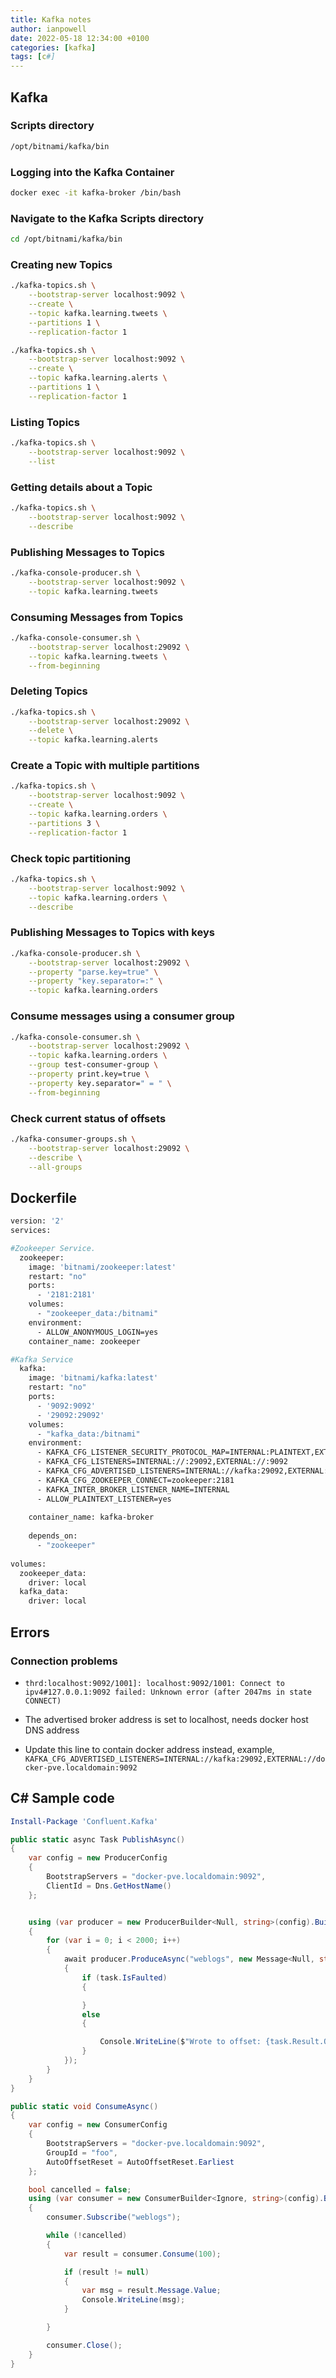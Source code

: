 ```yaml
---
title: Kafka notes
author: ianpowell
date: 2022-05-18 12:34:00 +0100
categories: [kafka]
tags: [c#]
---
```


## Kafka

### Scripts directory

``` bash
/opt/bitnami/kafka/bin
```

### Logging into the Kafka Container

``` bash
docker exec -it kafka-broker /bin/bash
```

### Navigate to the Kafka Scripts directory

``` bash
cd /opt/bitnami/kafka/bin
```

### Creating new Topics

``` bash
./kafka-topics.sh \
    --bootstrap-server localhost:9092 \
    --create \
    --topic kafka.learning.tweets \
    --partitions 1 \
    --replication-factor 1

./kafka-topics.sh \
    --bootstrap-server localhost:9092 \
    --create \
    --topic kafka.learning.alerts \
    --partitions 1 \
    --replication-factor 1
```

### Listing Topics

``` bash
./kafka-topics.sh \
    --bootstrap-server localhost:9092 \
    --list
```

### Getting details about a Topic

``` bash
./kafka-topics.sh \
    --bootstrap-server localhost:9092 \
    --describe
```

### Publishing Messages to Topics

``` bash
./kafka-console-producer.sh \
    --bootstrap-server localhost:9092 \
    --topic kafka.learning.tweets
```

### Consuming Messages from Topics

``` bash
./kafka-console-consumer.sh \
    --bootstrap-server localhost:29092 \
    --topic kafka.learning.tweets \
    --from-beginning
```

### Deleting Topics

``` bash
./kafka-topics.sh \
    --bootstrap-server localhost:29092 \
    --delete \
    --topic kafka.learning.alerts
```


### Create a Topic with multiple partitions

``` bash
./kafka-topics.sh \
    --bootstrap-server localhost:9092 \
    --create \
    --topic kafka.learning.orders \
    --partitions 3 \
    --replication-factor 1
```

### Check topic partitioning

``` bash
./kafka-topics.sh \
    --bootstrap-server localhost:9092 \
    --topic kafka.learning.orders \
    --describe
```

### Publishing Messages to Topics with keys

``` bash
./kafka-console-producer.sh \
    --bootstrap-server localhost:29092 \
    --property "parse.key=true" \
    --property "key.separator=:" \
    --topic kafka.learning.orders
```

### Consume messages using a consumer group

``` bash
./kafka-console-consumer.sh \
    --bootstrap-server localhost:29092 \
    --topic kafka.learning.orders \
    --group test-consumer-group \
    --property print.key=true \
    --property key.separator=" = " \
    --from-beginning
```

### Check current status of offsets

``` bash
./kafka-consumer-groups.sh \
    --bootstrap-server localhost:29092 \
    --describe \
    --all-groups
```
## Dockerfile

``` dockerfile
version: '2'
services:

#Zookeeper Service.
  zookeeper:
    image: 'bitnami/zookeeper:latest'
    restart: "no"
    ports:
      - '2181:2181'
    volumes:
      - "zookeeper_data:/bitnami"
    environment:
      - ALLOW_ANONYMOUS_LOGIN=yes
    container_name: zookeeper

#Kafka Service
  kafka:
    image: 'bitnami/kafka:latest'
    restart: "no"
    ports:
      - '9092:9092'
      - '29092:29092'
    volumes:
      - "kafka_data:/bitnami"
    environment:
      - KAFKA_CFG_LISTENER_SECURITY_PROTOCOL_MAP=INTERNAL:PLAINTEXT,EXTERNAL:PLAINTEXT
      - KAFKA_CFG_LISTENERS=INTERNAL://:29092,EXTERNAL://:9092
      - KAFKA_CFG_ADVERTISED_LISTENERS=INTERNAL://kafka:29092,EXTERNAL://docker-pve.localdomain:9092
      - KAFKA_CFG_ZOOKEEPER_CONNECT=zookeeper:2181
      - KAFKA_INTER_BROKER_LISTENER_NAME=INTERNAL
      - ALLOW_PLAINTEXT_LISTENER=yes
      
    container_name: kafka-broker
    
    depends_on:
      - "zookeeper"
    
volumes:
  zookeeper_data:
    driver: local
  kafka_data:
    driver: local
```

## Errors

### Connection problems

- `thrd:localhost:9092/1001]: localhost:9092/1001: Connect to ipv4#127.0.0.1:9092 failed: Unknown error (after 2047ms in state CONNECT)`

- The advertised broker address is set to localhost, needs docker host DNS address
- Update this line to contain docker address instead, example, `KAFKA_CFG_ADVERTISED_LISTENERS=INTERNAL://kafka:29092,EXTERNAL://docker-pve.localdomain:9092`

## C# Sample code

``` powershell 
Install-Package 'Confluent.Kafka'
```

``` c#
public static async Task PublishAsync()
{
    var config = new ProducerConfig
    {
        BootstrapServers = "docker-pve.localdomain:9092",
        ClientId = Dns.GetHostName()
    };


    using (var producer = new ProducerBuilder<Null, string>(config).Build())
    {
        for (var i = 0; i < 2000; i++)
        {
            await producer.ProduceAsync("weblogs", new Message<Null, string> { Value = $"hello world - {i}" }).ContinueWith(task =>
            {
                if (task.IsFaulted)
                {

                }
                else
                {

                    Console.WriteLine($"Wrote to offset: {task.Result.Offset}");
                }
            });
        }
    }
}

public static void ConsumeAsync()
{
    var config = new ConsumerConfig
    {
        BootstrapServers = "docker-pve.localdomain:9092",
        GroupId = "foo",
        AutoOffsetReset = AutoOffsetReset.Earliest
    };

    bool cancelled = false;
    using (var consumer = new ConsumerBuilder<Ignore, string>(config).Build())
    {
        consumer.Subscribe("weblogs");

        while (!cancelled)
        {
            var result = consumer.Consume(100);

            if (result != null)
            {
                var msg = result.Message.Value;
                Console.WriteLine(msg);
            }

        }

        consumer.Close();
    }
}
```
